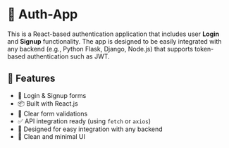 # 🔐 Auth-App

This is a React-based authentication application that includes user **Login** and **Signup** functionality. The app is designed to be easily integrated with any backend (e.g., Python Flask, Django, Node.js) that supports token-based authentication such as JWT.

## 🚀 Features

- 🔐 Login & Signup forms
- 📦 Built with React.js
- 💬 Clear form validations
- ✅ API integration ready (using `fetch` or `axios`)
- 🧠 Designed for easy integration with any backend
- 🎯 Clean and minimal UI

